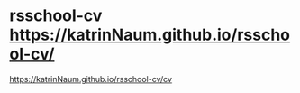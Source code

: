 # rsschool-cv https://katrinNaum.github.io/rsschool-cv/
https://katrinNaum.github.io/rsschool-cv/cv
